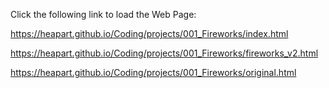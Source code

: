 Click the following link to load the Web Page:

https://heapart.github.io/Coding/projects/001_Fireworks/index.html

https://heapart.github.io/Coding/projects/001_Fireworks/fireworks_v2.html

https://heapart.github.io/Coding/projects/001_Fireworks/original.html

